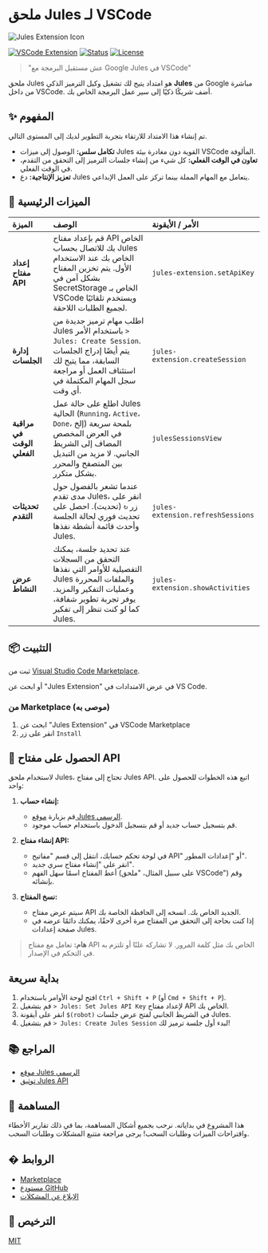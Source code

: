 # ملحق Jules لـ VSCode

![Jules Extension Icon](../jules-extension/icon.png)

[![VSCode Extension](https://img.shields.io/badge/VSCode-Extension-blue.svg)](https://marketplace.visualstudio.com/items?itemName=YOUR_PUBLISHER.jules-extension)
[![Status](https://img.shields.io/badge/status-development-yellow.svg)](#)
[![License](https://img.shields.io/badge/license-MIT-green.svg)](LICENSE)

> "عش مستقبل البرمجة مع Google Jules في VSCode"

ملحق Jules هو امتداد يتيح لك تشغيل وكيل الترميز الذكي **Jules** من Google مباشرة من داخل VSCode.
أضف شريكًا ذكيًا إلى سير عمل البرمجة الخاص بك.

## ✨ المفهوم

تم إنشاء هذا الامتداد للارتقاء بتجربة التطوير لديك إلى المستوى التالي.

- **تكامل سلس:** الوصول إلى ميزات Jules القوية دون مغادرة بيئة VSCode المألوفة.
- **تعاون في الوقت الفعلي:** كل شيء من إنشاء جلسات الترميز إلى التحقق من التقدم، في الوقت الفعلي.
- **تعزيز الإنتاجية:** دع Jules يتعامل مع المهام المملة بينما تركز على العمل الإبداعي.

## 🚀 الميزات الرئيسية

| الميزة                     | الوصف                                                                                                                                                                              | الأمر / الأيقونة                  |
| :------------------------- | :--------------------------------------------------------------------------------------------------------------------------------------------------------------------------------- | :-------------------------------- |
| **إعداد مفتاح API**        | قم بإعداد مفتاح API الخاص بك للاتصال بحساب Jules الخاص بك عند الاستخدام الأول. يتم تخزين المفتاح بشكل آمن في SecretStorage الخاص بـ VSCode ويستخدم تلقائيًا لجميع الطلبات اللاحقة. | `jules-extension.setApiKey`       |
| **إدارة الجلسات**          | اطلب مهام ترميز جديدة من Jules باستخدام الأمر `> Jules: Create Session`. يتم أيضًا إدراج الجلسات السابقة، مما يتيح لك استئناف العمل أو مراجعة سجل المهام المكتملة في أي وقت.       | `jules-extension.createSession`   |
| **مراقبة في الوقت الفعلي** | اطلع على حالة عمل Jules الحالية (`Running`، `Active`، `Done`، إلخ) بلمحة سريعة في العرض المخصص المضاف إلى الشريط الجانبي. لا مزيد من التبديل بين المتصفح والمحرر بشكل متكرر.       | `julesSessionsView`               |
| **تحديثات التقدم**         | عندما تشعر بالفضول حول مدى تقدم Jules، انقر على زر `↻` (تحديث). احصل على تحديث فوري لحالة الجلسة وأحدث قائمة أنشطة نفذها Jules.                                                    | `jules-extension.refreshSessions` |
| **عرض النشاط**             | عند تحديد جلسة، يمكنك التحقق من السجلات التفصيلية للأوامر التي نفذها Jules والملفات المحررة وعمليات التفكير والمزيد. يوفر تجربة تطوير شفافة، كما لو كنت تنظر إلى تفكير Jules.      | `jules-extension.showActivities`  |


## 📦 التثبيت

ثبت من [Visual Studio Code Marketplace](https://marketplace.visualstudio.com/items?itemName=HirokiMukai.jules-extension).

أو ابحث عن "Jules Extension" في عرض الامتدادات في VS Code.

### من Marketplace (موصى به)

1.  ابحث عن "Jules Extension" في VSCode Marketplace
2.  انقر على زر `Install`

## 🔑 الحصول على مفتاح API

لاستخدام ملحق Jules، تحتاج إلى مفتاح Jules API. اتبع هذه الخطوات للحصول على واحد:

1.  **إنشاء حساب:**

    - قم بزيارة [موقع Jules الرسمي](https://jules.google/docs).
    - قم بتسجيل حساب جديد أو قم بتسجيل الدخول باستخدام حساب موجود.

2.  **إنشاء مفتاح API:**

    - في لوحة تحكم حسابك، انتقل إلى قسم "مفاتيح API" أو "إعدادات المطور".
    - انقر على "إنشاء مفتاح سري جديد".
    - أعط المفتاح اسمًا سهل الفهم (على سبيل المثال، "ملحق VSCode") وقم بإنشائه.

3.  **نسخ المفتاح:**
    - سيتم عرض مفتاح API الجديد الخاص بك. انسخه إلى الحافظة الخاصة بك.
    - إذا كنت بحاجة إلى التحقق من المفتاح مرة أخرى لاحقًا، يمكنك دائمًا عرضه في صفحة إعدادات Jules.

> **هام:** تعامل مع مفتاح API الخاص بك مثل كلمة المرور. لا تشاركه علنًا أو تلتزم به في التحكم في الإصدار.

## بداية سريعة

1.  افتح لوحة الأوامر باستخدام `Ctrl + Shift + P` (أو `Cmd + Shift + P`).
2.  قم بتشغيل `> Jules: Set Jules API Key` لإعداد مفتاح API الخاص بك.
3.  انقر على أيقونة `$(robot)` في الشريط الجانبي لفتح عرض جلسات Jules.
4.  قم بتشغيل `> Jules: Create Jules Session` لبدء أول جلسة ترميز لك!

## 📚 المراجع

- [موقع Jules الرسمي](https://jules.google/docs)
- [توثيق Jules API](https://developers.google.com/jules/api)

## 🤝 المساهمة

هذا المشروع في بداياته. نرحب بجميع أشكال المساهمة، بما في ذلك تقارير الأخطاء واقتراحات الميزات وطلبات السحب!
يرجى مراجعة متتبع المشكلات وطلبات السحب.

## � الروابط

- [Marketplace](https://marketplace.visualstudio.com/items?itemName=HirokiMukai.jules-extension)
- [مستودع GitHub](https://github.com/is0692vs/jules-extension.git)
- [الإبلاغ عن المشكلات](https://github.com/is0692vs/jules-extension/issues)

## 📝 الترخيص

[MIT](../../LICENSE)
